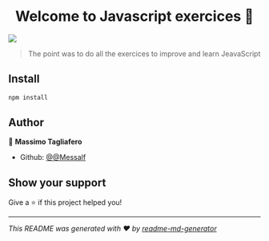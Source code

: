 <h1 align="center">Welcome to Javascript exercices 👋</h1>
<p>
  <img src="https://img.shields.io/badge/version-1.0-blue.svg?cacheSeconds=2592000" />
</p>

> The point was to do all the exercices to improve and learn JeavaScript

## Install

```sh
npm install
```

## Author

👤 **Massimo Tagliafero**

* Github: [@@Messalf](https://github.com/@Messalf)

## Show your support

Give a ⭐️ if this project helped you!

***
_This README was generated with ❤️ by [readme-md-generator](https://github.com/kefranabg/readme-md-generator)_